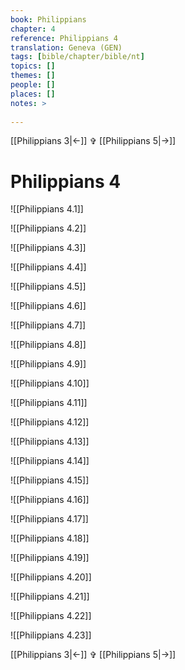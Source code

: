 ```yaml
---
book: Philippians
chapter: 4
reference: Philippians 4
translation: Geneva (GEN)
tags: [bible/chapter/bible/nt]
topics: []
themes: []
people: []
places: []
notes: >
  
---
```


[[Philippians 3|<-]] ✞ [[Philippians 5|->]]

# Philippians 4

![[Philippians 4.1]]

![[Philippians 4.2]]

![[Philippians 4.3]]

![[Philippians 4.4]]

![[Philippians 4.5]]

![[Philippians 4.6]]

![[Philippians 4.7]]

![[Philippians 4.8]]

![[Philippians 4.9]]

![[Philippians 4.10]]

![[Philippians 4.11]]

![[Philippians 4.12]]

![[Philippians 4.13]]

![[Philippians 4.14]]

![[Philippians 4.15]]

![[Philippians 4.16]]

![[Philippians 4.17]]

![[Philippians 4.18]]

![[Philippians 4.19]]

![[Philippians 4.20]]

![[Philippians 4.21]]

![[Philippians 4.22]]

![[Philippians 4.23]]

[[Philippians 3|<-]] ✞ [[Philippians 5|->]]

